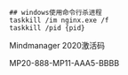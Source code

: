 

```shell
## windows使用命令行杀进程
taskkill /im nginx.exe /f
taskkill /pid {pid}
```



Mindmanager 2020激活码

MP20-888-MP11-AAA5-BBBB